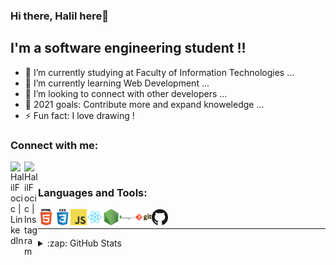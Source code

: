 ### Hi there, Halil here👋


## I'm a software engineering student !!

- 🔭 I’m currently studying at Faculty of Information Technologies ...
- 🌱 I’m currently learning Web Development ...
- 👯 I’m looking to connect with other developers ...
- 💬 2021 goals: Contribute more and expand knoweledge ...
- ⚡ Fun fact: I love drawing ! 

### Connect with me:

[<img align="left" alt="HalilFocic | LinkedIn" width="22px" src="https://cdn.jsdelivr.net/npm/simple-icons@v3/icons/linkedin.svg" />][linkedin]
[<img align="left" alt="HalilFocic | Instagram" width="22px" src="https://cdn.jsdelivr.net/npm/simple-icons@v3/icons/instagram.svg" />][instagram]

<br />

### Languages and Tools:

<img align="left" alt="HTML5" width="26px" src="https://raw.githubusercontent.com/github/explore/80688e429a7d4ef2fca1e82350fe8e3517d3494d/topics/html/html.png" />
<img align="left" alt="CSS3" width="26px" src="https://raw.githubusercontent.com/github/explore/80688e429a7d4ef2fca1e82350fe8e3517d3494d/topics/css/css.png" />
<img align="left" alt="JavaScript" width="26px" src="https://raw.githubusercontent.com/github/explore/80688e429a7d4ef2fca1e82350fe8e3517d3494d/topics/javascript/javascript.png" />
<img align="left" alt="React" width="26px" src="https://raw.githubusercontent.com/github/explore/80688e429a7d4ef2fca1e82350fe8e3517d3494d/topics/react/react.png" />
<img align="left" alt="Node.js" width="26px" src="https://raw.githubusercontent.com/github/explore/80688e429a7d4ef2fca1e82350fe8e3517d3494d/topics/nodejs/nodejs.png" />
<img align="left" alt="MongoDB" width="26px" src="https://raw.githubusercontent.com/github/explore/80688e429a7d4ef2fca1e82350fe8e3517d3494d/topics/mongodb/mongodb.png" />
<img align="left" alt="Git" width="26px" src="https://raw.githubusercontent.com/github/explore/80688e429a7d4ef2fca1e82350fe8e3517d3494d/topics/git/git.png" />
<img align="left" alt="GitHub" width="26px" src="https://raw.githubusercontent.com/github/explore/78df643247d429f6cc873026c0622819ad797942/topics/github/github.png" />

<br />

---

<details>
  <summary>:zap: GitHub Stats</summary>

  <img align="left" alt="HalilFocic's GitHub Stats" src="https://github-readme-stats.codestackr.vercel.app/api?username=HalilFocic&show_icons=true&hide_border=true"  />


</details>


[instagram]: https://www.instagram.com/halil.focic/
[linkedin]: https://www.linkedin.com/in/halil-fo%C4%8Di%C4%87-a69418195/
